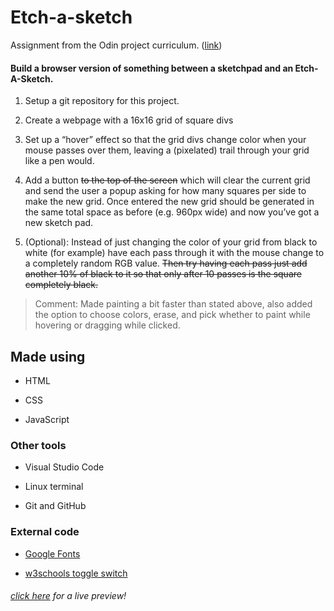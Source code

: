 # Etch-a-sketch
Assignment from the Odin project curriculum. ([link](https://www.theodinproject.com/courses/foundations/lessons/etch-a-sketch-project))

#### Build a browser version of something between a sketchpad and an Etch-A-Sketch.

1. Setup a git repository for this project.

2. Create a webpage with a 16x16 grid of square divs

3. Set up a “hover” effect so that the grid divs change color when your mouse passes over them, leaving a (pixelated) trail through your grid like a pen would.

4. Add a button ~~to the top of the screen~~ which will clear the current grid and send the user a popup asking for how many squares per side to make the new grid. Once entered the new grid should be generated in the same total space as before (e.g. 960px wide) and now you’ve got a new sketch pad. 

5. (Optional): Instead of just changing the color of your grid from black to white (for example) have each pass through it with the mouse change to a completely random RGB value. ~~Then try having each pass just add another 10% of black to it so that only after 10 passes is the square completely black.~~

>Comment: Made painting a bit faster than stated above, also added the option to choose colors, erase, and pick whether to paint while hovering or dragging while clicked.


## Made using

- HTML

- CSS

- JavaScript

### Other tools

- Visual Studio Code

- Linux terminal

- Git and GitHub

### External code

- [Google Fonts](https://fonts.google.com/)

- [w3schools toggle switch](https://www.w3schools.com/howto/howto_css_switch.asp)

###### [click here](https://hrexandro.github.io/etch-a-sketch/) for a live preview!
